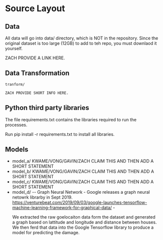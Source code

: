 # Source Layout

## Data
<p>All data will go into data/ directory, which is NOT in the repository. 
Since the original dataset is too large (12GB) to add to teh repo,
you must downlaod it yourself.</p>

ZACH PROVIDE A LINK HERE.

## Data Transformation
    tranform/
    
    ZACH PROVIDE SHORT INFO HERE.

## Python third party libraries
<p>The file requirements.txt contains the libraries required to run the processes.</p>

<p>Run pip install -r requirements.txt to install all libraries.</p>

## Models
  - model_a/
            KWAME/VONG/GAVIN/ZACH CLAIM THIS AND THEN ADD A SHORT STATEMENT
  - model_b/
            KWAME/VONG/GAVIN/ZACH CLAIM THIS AND THEN ADD A SHORT STATEMENT
  - model_c/
            KWAME/VONG/GAVIN/ZACH CLAIM THIS AND THEN ADD A SHORT STATEMENT
  - model_d/
  -- Graph Neural Network
            - Google releases a graph neural netowrk librarby in Sept 2019.
              https://venturebeat.com/2019/09/03/google-launches-tensorflow-machine-learning-framework-for-graphical-data/
            - <p>We extracted the raw goelocaiton data form the dataset and generated a 
               graph based on lattitude and longitude and distance between houses.  
               We then ferd that data into the Google Tensorflow library to produce a 
               model for predicting the damage.</p>

